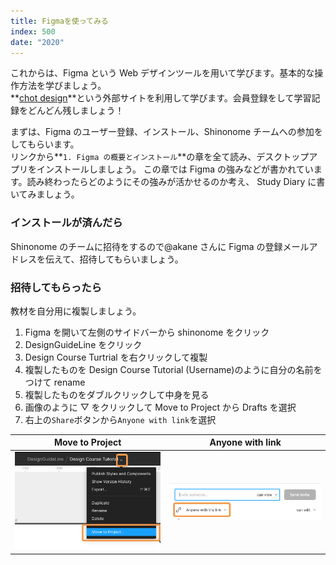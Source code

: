 ```yaml
---
title: Figmaを使ってみる
index: 500
date: "2020"
---
```


これからは、Figma という Web デザインツールを用いて学びます。基本的な操作方法を学びましょう。  
**[chot design](https://chot.design/figma-beginner/)**という外部サイトを利用して学びます。会員登録をして学習記録をどんどん残しましょう！

まずは、Figma のユーザー登録、インストール、Shinonome チームへの参加をしてもらいます。  
リンクから**`1. Figma の概要とインストール`**の章を全て読み、デスクトップアプリをインストールしましょう。
この章では Figma の強みなどが書かれています。読み終わったらどのようにその強みが活かせるのか考え、 Study Diary に書いてみましょう。

### インストールが済んだら

Shinonome のチームに招待をするので@akane さんに Figma の登録メールアドレスを伝えて、招待してもらいましょう。

### 招待してもらったら

教材を自分用に複製しましょう。

1. Figma を開いて左側のサイドバーから shinonome をクリック
2. DesignGuideLine をクリック
3. Design Course Turtrial を右クリックして複製
4. 複製したものを Design Course Tutorial (Username)のように自分の名前をつけて rename
5. 複製したものをダブルクリックして中身を見る
6. 画像のように ▽ をクリックして Move to Project から Drafts を選択
7. 右上の`Share`ボタンから`Anyone with link`を選択

| Move to Project                         | Anyone with link             |
| --------------------------------------- | ---------------------------- |
| ![Move To Project](./moveToProject.png) | ![To Review](./toReview.png) |
